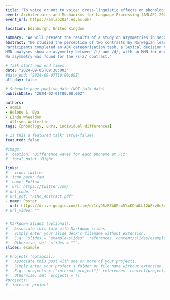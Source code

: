```yaml
---
title: "To voice or not to voice: cross-linguistic effects on phonological representations"
event: Architectures and Mechanisms for Language Processing (AMLAP) 2024
event_url: https://amlap2024.ed.ac.uk/

location: Edinburgh, United Kingdom

summary: "We will present the results of a study on asymmetries in second-language phonological representations, focused on the perception of two contrasts by Norwegian learners of English, one similar in the two languages (/t-d/) and one L2-specific (/s-z/)."
abstract: "We studied the perception of two contrasts by Norwegian learners of English, one similar in the two languages (/t-d/) and one L2-specific (/s-z/). 
Participants completed an ABX categorisation task, a lexical decision task (LDT) and an MMN task. Results reveal an asymmetry at the behavioural level between the two phonemes of the /s-z/ contrast: performance was worst when having to reject /z/ nonwords, i.e., nonwords created by replacing /z/ with /s/ (e.g., /ˈpɔɪsn/ for ‘poison’).
MMN analyses show an asymmetry between /t/ and /d/, with an MMN for deviant /t/ only, in line with previous studies with Danish speakers but not with English speakers. 
No asymmetry was found for the /s-z/ contrast."

# Talk start and end times.
date: "2024-09-05T09:30:00Z"
#date_end: "2024-09-07T10:00:00Z"
all_day: false

# Schedule page publish date (NOT talk date).
publishDate: "2024-02-01T00:00:00Z"

authors: 
- admin
- Helene S. Øya
- Linda Wheeldon
- Allison Wetterlin
tags: [phonology, ERPs, individual differences]

# Is this a featured talk? (true/false)
featured: false

#image:
#  caption: 'Difference waves for each phoneme at FCz'
#  focal_point: Right

links:
# - icon: twitter
#  icon_pack: fab
#  name: Follow
#  url: https://twitter.com/
# url_code: ""
# url_pdf: "FiNo_Abstract.pdf"
- name: Poster
  url: https://drive.google.com/file/d/1cyD5zEZbOFsw5YxKDhWLbt2WFrvGeSnr/view?usp=sharing
# url_video: ""


# Markdown Slides (optional).
#   Associate this talk with Markdown slides.
#   Simply enter your slide deck's filename without extension.
#   E.g. `slides = "example-slides"` references `content/slides/example-slides.md`.
#   Otherwise, set `slides = ""`.
slides: example

# Projects (optional).
#   Associate this post with one or more of your projects.
#   Simply enter your project's folder or file name without extension.
#   E.g. `projects = ["internal-project"]` references `content/project/deep-learning/index.md`.
#   Otherwise, set `projects = []`.
#projects:
#- internal-project

---
```

